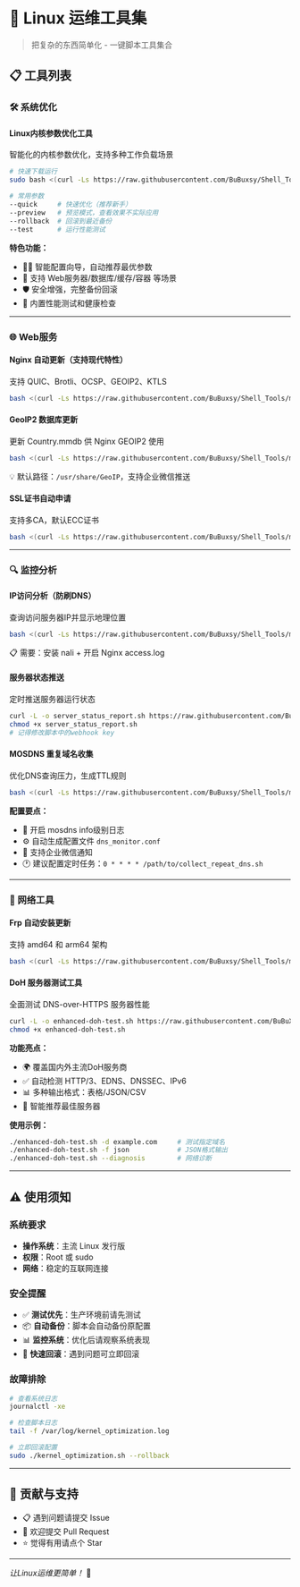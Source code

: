 # 🚀 Linux 运维工具集
> 把复杂的东西简单化 - 一键脚本工具集合

## 📋 工具列表

### 🛠️ 系统优化

#### Linux内核参数优化工具
智能化的内核参数优化，支持多种工作负载场景
```bash
# 快速下载运行
sudo bash <(curl -Ls https://raw.githubusercontent.com/BuBuxsy/Shell_Tools/main/kernel_optimization.sh)

# 常用参数
--quick     # 快速优化（推荐新手）
--preview   # 预览模式，查看效果不实际应用
--rollback  # 回滚到最近备份
--test      # 运行性能测试
```

**特色功能：**
- 🧙‍♂️ 智能配置向导，自动推荐最优参数
- 🎯 支持 Web服务器/数据库/缓存/容器 等场景
- 🛡️ 安全增强，完整备份回滚
- 🧪 内置性能测试和健康检查

---

### 🌐 Web服务

#### Nginx 自动更新（支持现代特性）
支持 QUIC、Brotli、OCSP、GEOIP2、KTLS
```bash
bash <(curl -Ls https://raw.githubusercontent.com/BuBuxsy/Shell_Tools/main/Auto_Upgrade_Nginx.sh)
```

#### GeoIP2 数据库更新
更新 Country.mmdb 供 Nginx GEOIP2 使用
```bash
bash <(curl -Ls https://raw.githubusercontent.com/BuBuxsy/Shell_Tools/main/update_Country.sh)
```
💡 默认路径：`/usr/share/GeoIP`，支持企业微信推送

#### SSL证书自动申请
支持多CA，默认ECC证书
```bash
bash <(curl -Ls https://raw.githubusercontent.com/BuBuxsy/Shell_Tools/main/install_cert.sh)
```

---

### 🔍 监控分析

#### IP访问分析（防刷DNS）
查询访问服务器IP并显示地理位置
```bash
bash <(curl -Ls https://raw.githubusercontent.com/BuBuxsy/Shell_Tools/main/search_ip.sh)
```
📋 需要：安装 nali + 开启 Nginx access.log

#### 服务器状态推送
定时推送服务器运行状态
```bash
curl -L -o server_status_report.sh https://raw.githubusercontent.com/BuBuxsy/Shell_Tools/main/server_status_report.sh
chmod +x server_status_report.sh
# 记得修改脚本中的webhook key
```

#### MOSDNS 重复域名收集
优化DNS查询压力，生成TTL规则
```bash
bash <(curl -Ls https://raw.githubusercontent.com/BuBuxsy/Shell_Tools/main/collect_repeat_dns.sh)
```

**配置要点：**
- 📝 开启 mosdns info级别日志
- ⚙️ 自动生成配置文件 `dns_monitor.conf`
- 📱 支持企业微信通知
- 🕐 建议配置定时任务：`0 * * * * /path/to/collect_repeat_dns.sh`

---

### 🚀 网络工具

#### Frp 自动安装更新
支持 amd64 和 arm64 架构
```bash
bash <(curl -Ls https://raw.githubusercontent.com/BuBuxsy/Shell_Tools/main/update_frp.sh)
```

#### DoH 服务器测试工具
全面测试 DNS-over-HTTPS 服务器性能
```bash
curl -L -o enhanced-doh-test.sh https://raw.githubusercontent.com/BuBuXSY/Shell_Tools/refs/heads/main/enhanced-doh-test.sh
chmod +x enhanced-doh-test.sh
```

**功能亮点：**
- 🌍 覆盖国内外主流DoH服务商
- ✅ 自动检测 HTTP/3、EDNS、DNSSEC、IPv6
- 📊 多种输出格式：表格/JSON/CSV
- 🎯 智能推荐最佳服务器

**使用示例：**
```bash
./enhanced-doh-test.sh -d example.com     # 测试指定域名
./enhanced-doh-test.sh -f json            # JSON格式输出
./enhanced-doh-test.sh --diagnosis        # 网络诊断
```

---

## ⚠️ 使用须知

### 系统要求
- **操作系统**：主流 Linux 发行版
- **权限**：Root 或 sudo
- **网络**：稳定的互联网连接

### 安全提醒
- ✅ **测试优先**：生产环境前请先测试
- 📦 **自动备份**：脚本会自动备份原配置
- 📊 **监控系统**：优化后请观察系统表现
- 🔄 **快速回滚**：遇到问题可立即回滚

### 故障排除
```bash
# 查看系统日志
journalctl -xe

# 检查脚本日志
tail -f /var/log/kernel_optimization.log

# 立即回滚配置
sudo ./kernel_optimization.sh --rollback
```

---

## 🤝 贡献与支持

- 📋 遇到问题请提交 Issue
- 🔧 欢迎提交 Pull Request
- ⭐ 觉得有用请点个 Star

---
*让Linux运维更简单！* 🎉
